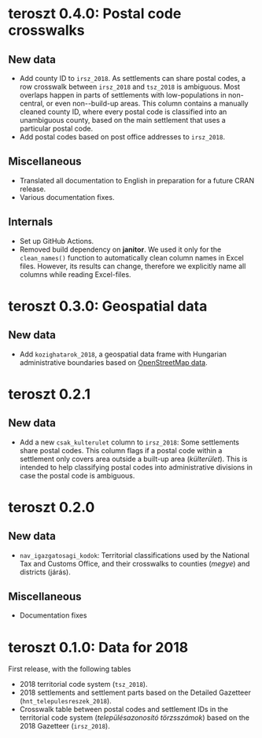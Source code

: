 # teroszt 0.4.0: Postal code crosswalks

## New data

  * Add county ID to `irsz_2018`. As settlements can share postal codes, a row crosswalk between `irsz_2018` and `tsz_2018` is ambiguous. Most overlaps happen in parts of settlements with low-populations in non-central, or even non--build-up areas. This column contains a manually cleaned county ID, where every postal code is classified into an unambiguous county, based on the main settlement that uses a particular postal code.
  * Add postal codes based on post office addresses to `irsz_2018`.

## Miscellaneous

  * Translated all documentation to English in preparation for a future CRAN release.
  * Various documentation fixes.

## Internals

  * Set up GitHub Actions.
  * Removed build dependency on **janitor**. We used it only for the `clean_names()` function to automatically clean column names in Excel files. However, its results can change, therefore we explicitly name all columns while reading Excel-files.

# teroszt 0.3.0: Geospatial data

## New data

  * Add `kozighatarok_2018`, a geospatial data frame with Hungarian administrative boundaries based on [OpenStreetMap data](https://data2.openstreetmap.hu/hatarok/).

# teroszt 0.2.1

## New data

  * Add a new `csak_kulterulet` column to `irsz_2018`: Some settlements share postal codes. This column flags if a postal code within a settlement only covers area outside a built-up area (*külterület*). This is intended to help classifying postal codes into administrative divisions in case the postal code is ambiguous.

# teroszt 0.2.0

## New data

  * `nav_igazgatosagi_kodok`: Territorial classifications used by the National Tax and Customs Office, and their crosswalks to counties (*megye*) and districts (járás).

## Miscellaneous

  * Documentation fixes

# teroszt 0.1.0: Data for 2018

First release, with the following tables

  * 2018 territorial code system (`tsz_2018`).
  * 2018 settlements and settlement parts based on the Detailed Gazetteer (`hnt_telepulesreszek_2018`).
  * Crosswalk table between postal codes and settlement IDs in the territorial code system (*településazonosító törzsszámok*) based on the 2018 Gazetteer (`irsz_2018`).
